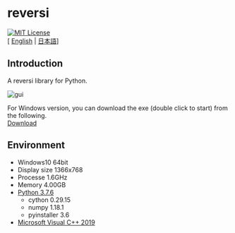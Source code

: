 # reversi
[![MIT License](http://img.shields.io/badge/license-MIT-blue.svg?style=flat)](LICENSE)
<br>
[ [English](https://github.com/y-tetsu/reversi/blob/master/README.md) | [日本語](https://github.com/y-tetsu/reversi/blob/master/README.ja.md)]<br>

## Introduction
A reversi library for Python.<br>

![gui](https://github.com/y-tetsu/reversi/blob/master/image/reversi2.gif?raw=true)

For Windows version, you can download the exe (double click to start) from the following.<br>
[Download](https://github.com/y-tetsu/reversi/releases)

## Environment
- Windows10 64bit<br>
- Display size 1366x768
- Processe 1.6GHz
- Memory 4.00GB
- [Python 3.7.6](https://www.python.org/downloads/release/python-376/)<br>
    - cython 0.29.15<br>
    - numpy 1.18.1<br>
    - pyinstaller 3.6<br>
- [Microsoft Visual C++ 2019](https://visualstudio.microsoft.com/downloads/?utm_medium=microsoft&utm_source=docs.microsoft.com&utm_campaign=button+cta&utm_content=download+vs2019+rc)<br>

